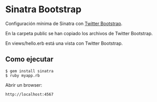 # Sinatra Bootstrap
Configuración mínima de Sinatra con [Twitter Bootstrap](http://twitter.github.com/bootstrap/).

En la carpeta public se han copiado los archivos de Twitter Bootstrap.

En views/hello.erb está una vista con Twitter Bootstrap.

## Como ejecutar

	$ gem install sinatra
	$ ruby myapp.rb

Abrir un browser:
	
	http://localhost:4567